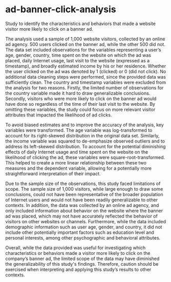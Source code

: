 # ad-banner-click-analysis
Study to identify the characteristics and behaviors that made a website visitor more likely to click on a banner ad.

The analysis used a sample of 1,000 website visitors, collected by an online ad agency. 500 users clicked on the banner ad, while the other 500 did not. The data set included observations for the variables representing a user’s age, gender, country, time spent on the website on which the ad was placed, daily Internet usage, last visit to the website (expressed as a timestamp), and broadly estimated income by his or her residence. Whether the user clicked on the ad was denoted by 1 (clicked) or 0 (did not click). No additional data cleaning steps were performed, since the provided data was sufficiently clean. The country and timestamp variables were excluded from the analysis for two reasons. Firstly, the limited number of observations for the country variable made it hard to draw generalizable conclusions. Secondly, visitors who were more likely to click on the banner ad would have done so regardless of the time of their last visit to the website. By omitting these variables, the study could focus on more relevant visitor attributes that impacted the likelihood of ad clicks.

To avoid biased estimates and to improve the accuracy of the analysis, key variables were transformed. The age variable was log-transformed to account for its right-skewed distribution in the original data set. Similarly, the income variable was squared to de-emphasize observed outliers and to address its left-skewed distribution. To account for the potential diminishing effects of daily Internet usage and time spent on the website on the likelihood of clicking the ad, these variables were square-root-transformed. This helped to create a more linear relationship between these two measures and the dependent variable, allowing for a potentially more straightforward interpretation of their impact.

Due to the sample size of the observations, this study faced limitations of scope. The sample size of 1,000 visitors, while large enough to draw some conclusions, could not have been representative of the broader population of Internet users and would not have been readily generalizable to other contexts. In addition, the data was collected by an online ad agency, and only included information about behavior on the website where the banner ad was placed, which may not have accurately reflected the behavior of visitors on other websites or channels. Furthermore, while the data included demographic information such as user age, gender, and country, it did not include other potentially important factors such as education level and personal interests, among other psychographic and behavioral attributes.

Overall, while the data provided was useful for investigating which characteristics or behaviors made a visitor more likely to click on the company’s banner ad, the limited scope of the data may have diminished the generalizability of this study's findings. Therefore, caution should be exercised when interpreting and applying this study’s results to other contexts.

